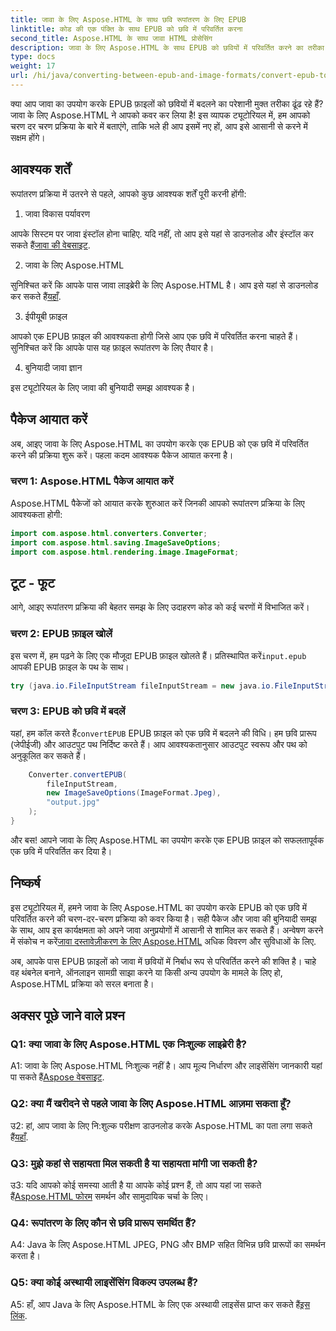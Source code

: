 ```yaml
---
title: जावा के लिए Aspose.HTML के साथ छवि रूपांतरण के लिए EPUB
linktitle: कोड की एक पंक्ति के साथ EPUB को छवि में परिवर्तित करना
second_title: Aspose.HTML के साथ जावा HTML प्रोसेसिंग
description: जावा के लिए Aspose.HTML के साथ EPUB को छवियों में परिवर्तित करने का तरीका जानें। सहज रूपांतरण के लिए चरण-दर-चरण मार्गदर्शिका।
type: docs
weight: 17
url: /hi/java/converting-between-epub-and-image-formats/convert-epub-to-image-single-line/
---
```

क्या आप जावा का उपयोग करके EPUB फ़ाइलों को छवियों में बदलने का परेशानी मुक्त तरीका ढूंढ रहे हैं? जावा के लिए Aspose.HTML ने आपको कवर कर लिया है! इस व्यापक ट्यूटोरियल में, हम आपको चरण दर चरण प्रक्रिया के बारे में बताएंगे, ताकि भले ही आप इसमें नए हों, आप इसे आसानी से करने में सक्षम होंगे। 

## आवश्यक शर्तें

रूपांतरण प्रक्रिया में उतरने से पहले, आपको कुछ आवश्यक शर्तें पूरी करनी होंगी:

1. जावा विकास पर्यावरण

 आपके सिस्टम पर जावा इंस्टॉल होना चाहिए. यदि नहीं, तो आप इसे यहां से डाउनलोड और इंस्टॉल कर सकते हैं[जावा की वेबसाइट](https://www.java.com/en/download/).

2. जावा के लिए Aspose.HTML

 सुनिश्चित करें कि आपके पास जावा लाइब्रेरी के लिए Aspose.HTML है। आप इसे यहां से डाउनलोड कर सकते हैं[यहाँ](https://releases.aspose.com/html/java/).

3. ईपीयूबी फ़ाइल

आपको एक EPUB फ़ाइल की आवश्यकता होगी जिसे आप एक छवि में परिवर्तित करना चाहते हैं। सुनिश्चित करें कि आपके पास यह फ़ाइल रूपांतरण के लिए तैयार है।

4. बुनियादी जावा ज्ञान

इस ट्यूटोरियल के लिए जावा की बुनियादी समझ आवश्यक है।

## पैकेज आयात करें

अब, आइए जावा के लिए Aspose.HTML का उपयोग करके एक EPUB को एक छवि में परिवर्तित करने की प्रक्रिया शुरू करें। पहला कदम आवश्यक पैकेज आयात करना है।

### चरण 1: Aspose.HTML पैकेज आयात करें

Aspose.HTML पैकेजों को आयात करके शुरुआत करें जिनकी आपको रूपांतरण प्रक्रिया के लिए आवश्यकता होगी:

```java
import com.aspose.html.converters.Converter;
import com.aspose.html.saving.ImageSaveOptions;
import com.aspose.html.rendering.image.ImageFormat;
```

## टूट - फूट

आगे, आइए रूपांतरण प्रक्रिया की बेहतर समझ के लिए उदाहरण कोड को कई चरणों में विभाजित करें।

### चरण 2: EPUB फ़ाइल खोलें

 इस चरण में, हम पढ़ने के लिए एक मौजूदा EPUB फ़ाइल खोलते हैं। प्रतिस्थापित करें`input.epub` आपकी EPUB फ़ाइल के पथ के साथ।

```java
try (java.io.FileInputStream fileInputStream = new java.io.FileInputStream("input.epub")) {
```

### चरण 3: EPUB को छवि में बदलें

 यहां, हम कॉल करते हैं`convertEPUB` EPUB फ़ाइल को एक छवि में बदलने की विधि। हम छवि प्रारूप (जेपीईजी) और आउटपुट पथ निर्दिष्ट करते हैं। आप आवश्यकतानुसार आउटपुट स्वरूप और पथ को अनुकूलित कर सकते हैं।

```java
    Converter.convertEPUB(
        fileInputStream,
        new ImageSaveOptions(ImageFormat.Jpeg),
        "output.jpg"
    );
}
```

और बस! आपने जावा के लिए Aspose.HTML का उपयोग करके एक EPUB फ़ाइल को सफलतापूर्वक एक छवि में परिवर्तित कर दिया है।

## निष्कर्ष

इस ट्यूटोरियल में, हमने जावा के लिए Aspose.HTML का उपयोग करके EPUB को एक छवि में परिवर्तित करने की चरण-दर-चरण प्रक्रिया को कवर किया है। सही पैकेज और जावा की बुनियादी समझ के साथ, आप इस कार्यक्षमता को अपने जावा अनुप्रयोगों में आसानी से शामिल कर सकते हैं। अन्वेषण करने में संकोच न करें[जावा दस्तावेज़ीकरण के लिए Aspose.HTML](https://reference.aspose.com/html/java/) अधिक विवरण और सुविधाओं के लिए.

अब, आपके पास EPUB फ़ाइलों को जावा में छवियों में निर्बाध रूप से परिवर्तित करने की शक्ति है। चाहे वह थंबनेल बनाने, ऑनलाइन सामग्री साझा करने या किसी अन्य उपयोग के मामले के लिए हो, Aspose.HTML प्रक्रिया को सरल बनाता है।

## अक्सर पूछे जाने वाले प्रश्न

### Q1: क्या जावा के लिए Aspose.HTML एक निःशुल्क लाइब्रेरी है?

 A1: जावा के लिए Aspose.HTML निःशुल्क नहीं है। आप मूल्य निर्धारण और लाइसेंसिंग जानकारी यहां पा सकते हैं[Aspose वेबसाइट](https://purchase.aspose.com/buy).

### Q2: क्या मैं खरीदने से पहले जावा के लिए Aspose.HTML आज़मा सकता हूँ?

 उ2: हां, आप जावा के लिए नि:शुल्क परीक्षण डाउनलोड करके Aspose.HTML का पता लगा सकते हैं[यहाँ](https://releases.aspose.com/html/java).

### Q3: मुझे कहां से सहायता मिल सकती है या सहायता मांगी जा सकती है?

 उ3: यदि आपको कोई समस्या आती है या आपके कोई प्रश्न हैं, तो आप यहां जा सकते हैं[Aspose.HTML फोरम](https://forum.aspose.com/) समर्थन और सामुदायिक चर्चा के लिए।

### Q4: रूपांतरण के लिए कौन से छवि प्रारूप समर्थित हैं?

A4: Java के लिए Aspose.HTML JPEG, PNG और BMP सहित विभिन्न छवि प्रारूपों का समर्थन करता है।

### Q5: क्या कोई अस्थायी लाइसेंसिंग विकल्प उपलब्ध हैं?

 A5: हाँ, आप Java के लिए Aspose.HTML के लिए एक अस्थायी लाइसेंस प्राप्त कर सकते हैं[इस लिंक](https://purchase.aspose.com/temporary-license/).